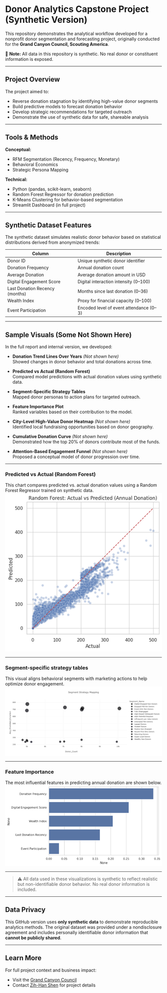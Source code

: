 # Donor Analytics Capstone Project (Synthetic Version)

This repository demonstrates the analytical workflow developed for a nonprofit donor segmentation and forecasting project, originally conducted for the **Grand Canyon Council, Scouting America**.

🚫 **Note:** All data in this repository is synthetic. No real donor or constituent information is exposed.

---

## Project Overview

The project aimed to:
- Reverse donation stagnation by identifying high-value donor segments
- Build predictive models to forecast donation behavior
- Develop strategic recommendations for targeted outreach
- Demonstrate the use of synthetic data for safe, shareable analysis

---

## Tools & Methods

**Conceptual:**
- RFM Segmentation (Recency, Frequency, Monetary)
- Behavioral Economics
- Strategic Persona Mapping

**Technical:**
- Python (pandas, scikit-learn, seaborn)
- Random Forest Regressor for donation prediction
- K-Means Clustering for behavior-based segmentation
- Streamlit Dashboard (in full project)

---

## Synthetic Dataset Features

The synthetic dataset simulates realistic donor behavior based on statistical distributions derived from anonymized trends:

| Column                         | Description                                   |
|-------------------------------|-----------------------------------------------|
| Donor ID                      | Unique synthetic donor identifier             |
| Donation Frequency            | Annual donation count                         |
| Average Donation              | Average donation amount in USD               |
| Digital Engagement Score      | Digital interaction intensity (0–100)         |
| Last Donation Recency (months)| Months since last donation (0–36)             |
| Wealth Index                  | Proxy for financial capacity (0–100)          |
| Event Participation           | Encoded level of event attendance (0–3)       |

---

## Sample Visuals  (Some Not Shown Here)

In the full report and internal version, we developed:

- **Donation Trend Lines Over Years** *(Not shown here)*  
  Showed changes in donor behavior and total donations across time.

- **Predicted vs Actual (Random Forest)**  
  Compared model predictions with actual donation values using synthetic data.

- **Segment-Specific Strategy Tables**  
  Mapped donor personas to action plans for targeted outreach.

- **Feature Importance Plot**  
  Ranked variables based on their contribution to the model.

- **City-Level High-Value Donor Heatmap** *(Not shown here)*  
  Identified local fundraising opportunities based on donor geography.

- **Cumulative Donation Curve** *(Not shown here)*  
  Demonstrated how the top 20% of donors contribute most of the funds.

- **Attention-Based Engagement Funnel** *(Not shown here)*  
  Proposed a conceptual model of donor progression over time.


---

### Predicted vs Actual (Random Forest)
This chart compares predicted vs. actual donation values using a Random Forest Regressor trained on synthetic data.
![Predicted vs Actual](charts/predicted_vs_actual.png)

---

### Segment-specific strategy tables
This visual aligns behavioral segments with marketing actions to help optimize donor engagement.
![Segment Strategy](charts/Segment_strategy_mapping.png)

---

### Feature Importance  
The most influential features in predicting annual donation are shown below.
![Feature Importance](charts/feature_importance.png)

---


> ⚠️ All data used in these visualizations is synthetic to reflect realistic but non-identifiable donor behavior. No real donor information is included.
---

## Data Privacy

This GitHub version uses **only synthetic data** to demonstrate reproducible analytics methods. The original dataset was provided under a nondisclosure agreement and includes personally identifiable donor information that **cannot be publicly shared**.

---

## Learn More

For full project context and business impact:
- Visit the [Grand Canyon Council](https://www.grandcanyonbsa.org/)
- Contact [Zih-Han Shen](https://www.linkedin.com/in/zih-han-shen-552983286/) for project details
